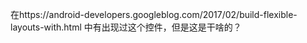 在https://android-developers.googleblog.com/2017/02/build-flexible-layouts-with.html 中有出现过这个控件，但是这是干啥的？